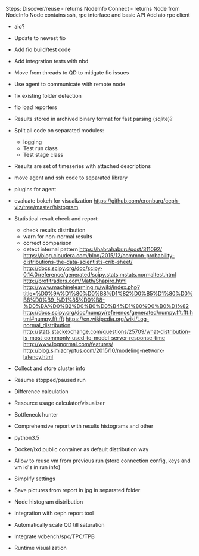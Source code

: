 Steps:
    Discover/reuse - returns NodeInfo
    Connect - returns Node from NodeInfo
    Node contains ssh, rpc interface and basic API
    Add aio rpc client



* aio?
* Update to newest fio
* Add fio build/test code
* Add integration tests with nbd
* Move from threads to QD to mitigate fio issues
* Use agent to communicate with remote node
* fix existing folder detection
* fio load reporters
* Results stored in archived binary format for fast parsing (sqlite)?
* Split all code on separated modules:
    * logging
    * Test run class
    * Test stage class
* Results are set of timeseries with attached descriptions

* move agent and ssh code to separated library
* plugins for agent
* evaluate bokeh for visualization
https://github.com/cronburg/ceph-viz/tree/master/histogram

* Statistical result check and report:
    - check results distribution
    - warn for non-normal results
    - correct comparison
    - detect internal pattern
    https://habrahabr.ru/post/311092/
    https://blog.cloudera.com/blog/2015/12/common-probability-distributions-the-data-scientists-crib-sheet/
    http://docs.scipy.org/doc/scipy-0.14.0/reference/generated/scipy.stats.mstats.normaltest.html
    http://profitraders.com/Math/Shapiro.html
    http://www.machinelearning.ru/wiki/index.php?title=%D0%9A%D1%80%D0%B8%D1%82%D0%B5%D1%80%D0%B8%D0%B9_%D1%85%D0%B8-%D0%BA%D0%B2%D0%B0%D0%B4%D1%80%D0%B0%D1%82
    http://docs.scipy.org/doc/numpy/reference/generated/numpy.fft.fft.html#numpy.fft.fft
    https://en.wikipedia.org/wiki/Log-normal_distribution
    http://stats.stackexchange.com/questions/25709/what-distribution-is-most-commonly-used-to-model-server-response-time
    http://www.lognormal.com/features/
    http://blog.simiacryptus.com/2015/10/modeling-network-latency.html


* Collect and store cluster info
* Resume stopped/paused run
* Difference calculation
* Resource usage calculator/visualizer
* Bottleneck hunter
* Comprehensive report with results histograms and other
* python3.5
* Docker/lxd public container as default distribution way
* Allow to reuse vm from previous run (store connection config, keys and vm id's in run info)
* Simplify settings
* Save pictures from report in jpg in separated folder
* Node histogram distribution
* Integration with ceph report tool

* Automatically scale QD till saturation

* Integrate vdbench/spc/TPC/TPB
* Runtime visualization
